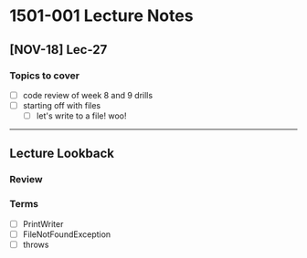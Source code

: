# 1501-001 Lecture Notes

## [NOV-18] Lec-27

### Topics to cover

- [ ] code review of week 8 and 9 drills
- [ ] starting off with files
  - [ ] let's write to a file! woo!

---

## Lecture Lookback

### Review

### Terms

- [ ] PrintWriter
- [ ] FileNotFoundException
- [ ] throws
